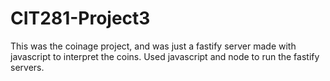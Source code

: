 # CIT281-Project3

This was the coinage project, and was just a fastify server made with javascript to interpret the coins. 
Used javascript and node to run the fastify servers. 
